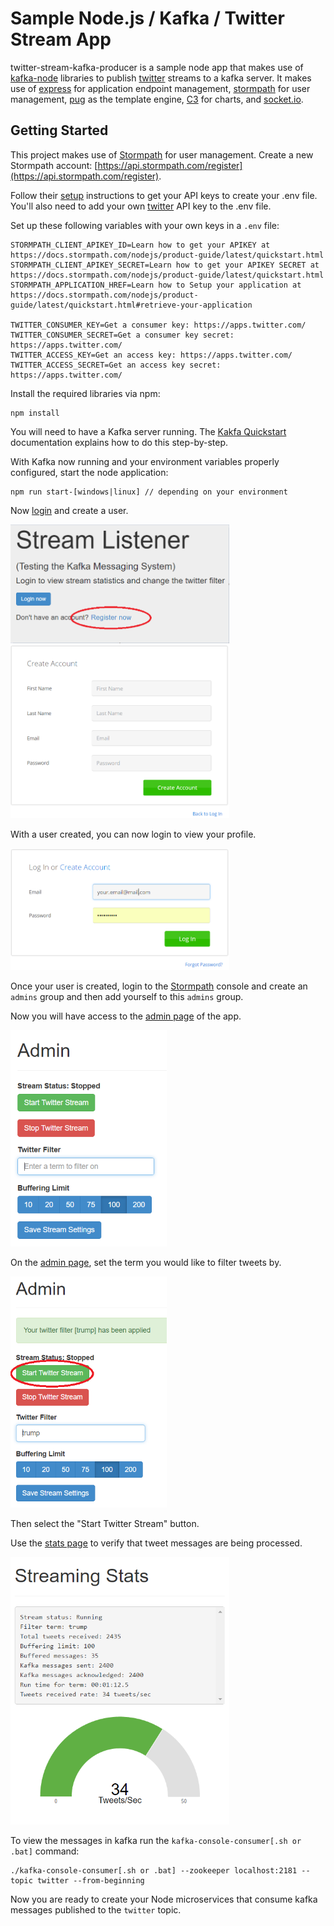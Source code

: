# Sample Node.js / Kafka / Twitter Stream App

twitter-stream-kafka-producer is a sample node app that makes use of [kafka-node](https://www.npmjs.com/package/kafka-node) libraries to publish [twitter](https://www.npmjs.com/package/node-tweet-stream) streams to a kafka server. It makes use of [express](http://expressjs.com/) for application endpoint management,  [stormpath](https://stormpath.com/) for user management, [pug](https://github.com/pugjs) as the template engine, [C3](http://c3js.org/) for charts, and [socket.io](http://socket.io/).  


## Getting Started

This project makes use of [Stormpath](https://stormpath.com/) for user management. Create a new Stormpath account: [https://api.stormpath.com/register](https://api.stormpath.com/register). 

Follow their [setup](https://docs.stormpath.com/nodejs/express/latest/setup.html) instructions to get your API keys to create your .env file. You'll also need to add your own [twitter](https://apps.twitter.com/) API key to the .env file.
  
Set up these following variables with your own keys in a `.env` file:

```
STORMPATH_CLIENT_APIKEY_ID=Learn how to get your APIKEY at https://docs.stormpath.com/nodejs/product-guide/latest/quickstart.html
STORMPATH_CLIENT_APIKEY_SECRET=Learn how to get your APIKEY SECRET at https://docs.stormpath.com/nodejs/product-guide/latest/quickstart.html
STORMPATH_APPLICATION_HREF=Learn how to Setup your application at https://docs.stormpath.com/nodejs/product-guide/latest/quickstart.html#retrieve-your-application

TWITTER_CONSUMER_KEY=Get a consumer key: https://apps.twitter.com/
TWITTER_CONSUMER_SECRET=Get a consumer key secret: https://apps.twitter.com/
TWITTER_ACCESS_KEY=Get an access key: https://apps.twitter.com/
TWITTER_ACCESS_SECRET=Get an access key secret: https://apps.twitter.com/
```
Install the required libraries via npm:

    npm install

You will need to have a Kafka server running. The [Kakfa Quickstart](http://kafka.apache.org/quickstart)
documentation explains how to do this step-by-step.

With Kafka now running and your environment variables properly configured, start the node application:

```
npm run start-[windows|linux] // depending on your environment
```

Now [login](http://localhost:3001/login) and create a user. 

<img src="./resources/register.png" alt="Register" width="350" />

<img src="./resources/create-account.png" alt="Create Account" width="350" />

With a user created, you can now login to view your profile.

<img src="./resources/login.png" alt="Login" width="350" />

Once your user is created, login to the [Stormpath](https://api.stormpath.com/) console and create an `admins` group and then add yourself to this `admins` group.

Now you will have access to the [admin page](http://localhost:3001/admin) of the app.

<img src="./resources/admin.png" alt="Admin" width="250" />

On the [admin page](http://localhost:3001/admin), set the term you would like to filter tweets by. 

<img src="./resources/filter.png" alt="Filter" width="250" />

Then select the "Start Twitter Stream" button.

Use the [stats page](http://localhost:3001/stats) to verify that tweet messages are being processed.

<img src="./resources/stats.png" alt="Stats" width="350" />

To view the messages in kafka run the `kafka-console-consumer[.sh or .bat]` command:

```
./kafka-console-consumer[.sh or .bat] --zookeeper localhost:2181 --topic twitter --from-beginning
```

Now you are ready to create your Node microservices that consume kafka messages published to the `twitter` topic.